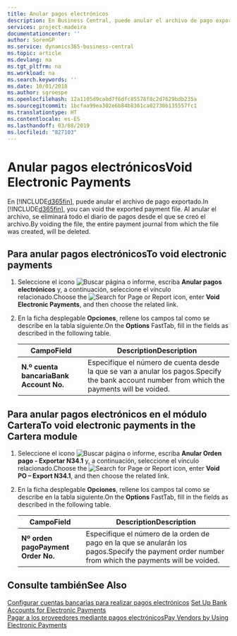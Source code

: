 ```yaml
---
title: Anular pagos electrónicos
description: En Business Central, puede anular el archivo de pago exportado. Al anular el archivo, se eliminará todo el diario de pagos desde el que se creó el archivo.
services: project-madeira
documentationcenter: ''
author: SorenGP
ms.service: dynamics365-business-central
ms.topic: article
ms.devlang: na
ms.tgt_pltfrm: na
ms.workload: na
ms.search.keywords: ''
ms.date: 10/01/2018
ms.author: sgroespe
ms.openlocfilehash: 12a1105d9cabd7f6dfc85578f8c2d7629bdb235a
ms.sourcegitcommit: 1bcfaa99ea302e6b84b8361ca02730b135557fc1
ms.translationtype: HT
ms.contentlocale: es-ES
ms.lasthandoff: 03/08/2019
ms.locfileid: "827103"
---
```

# <a name="void-electronic-payments"></a><span data-ttu-id="9b91f-104">Anular pagos electrónicos</span><span class="sxs-lookup"><span data-stu-id="9b91f-104">Void Electronic Payments</span></span>
<span data-ttu-id="9b91f-105">En [!INCLUDE[d365fin](../../includes/d365fin_md.md)], puede anular el archivo de pago exportado.</span><span class="sxs-lookup"><span data-stu-id="9b91f-105">In [!INCLUDE[d365fin](../../includes/d365fin_md.md)], you can void the exported payment file.</span></span> <span data-ttu-id="9b91f-106">Al anular el archivo, se eliminará todo el diario de pagos desde el que se creó el archivo.</span><span class="sxs-lookup"><span data-stu-id="9b91f-106">By voiding the file, the entire payment journal from which the file was created, will be deleted.</span></span>  

## <a name="to-void-electronic-payments"></a><span data-ttu-id="9b91f-107">Para anular pagos electrónicos</span><span class="sxs-lookup"><span data-stu-id="9b91f-107">To void electronic payments</span></span>  

1.  <span data-ttu-id="9b91f-108">Seleccione el icono ![Buscar página o informe](../../media/ui-search/search_small.png "icono Buscar página o informe"), escriba **Anular pagos electrónicos** y, a continuación, seleccione el vínculo relacionado.</span><span class="sxs-lookup"><span data-stu-id="9b91f-108">Choose the ![Search for Page or Report](../../media/ui-search/search_small.png "Search for Page or Report icon") icon, enter **Void Electronic Payments**, and then choose the related link.</span></span>  
2.  <span data-ttu-id="9b91f-109">En la ficha desplegable **Opciones**, rellene los campos tal como se describe en la tabla siguiente.</span><span class="sxs-lookup"><span data-stu-id="9b91f-109">On the **Options** FastTab, fill in the fields as described in the following table.</span></span>  

    |<span data-ttu-id="9b91f-110">Campo</span><span class="sxs-lookup"><span data-stu-id="9b91f-110">Field</span></span>|<span data-ttu-id="9b91f-111">Description</span><span class="sxs-lookup"><span data-stu-id="9b91f-111">Description</span></span>|  
    |---------------------------------|---------------------------------------|  
    |<span data-ttu-id="9b91f-112">**N.º cuenta bancaria**</span><span class="sxs-lookup"><span data-stu-id="9b91f-112">**Bank Account No.**</span></span>|<span data-ttu-id="9b91f-113">Especifique el número de cuenta desde la que se van a anular los pagos.</span><span class="sxs-lookup"><span data-stu-id="9b91f-113">Specify the bank account number from which the payments will be voided.</span></span>|  

## <a name="to-void-electronic-payments-in-the-cartera-module"></a><span data-ttu-id="9b91f-114">Para anular pagos electrónicos en el módulo Cartera</span><span class="sxs-lookup"><span data-stu-id="9b91f-114">To void electronic payments in the Cartera module</span></span>  

1.  <span data-ttu-id="9b91f-115">Seleccione el icono ![Buscar página o informe](../../media/ui-search/search_small.png "icono Buscar página o informe"), escriba **Anular Orden pago - Exportar N34.1** y, a continuación, seleccione el vínculo relacionado.</span><span class="sxs-lookup"><span data-stu-id="9b91f-115">Choose the ![Search for Page or Report](../../media/ui-search/search_small.png "Search for Page or Report icon") icon, enter **Void PO – Export N34.1**, and then choose the related link.</span></span>  
2.  <span data-ttu-id="9b91f-116">En la ficha desplegable **Opciones**, rellene los campos tal como se describe en la tabla siguiente.</span><span class="sxs-lookup"><span data-stu-id="9b91f-116">On the **Options** FastTab, fill in the fields as described in the following table.</span></span>  

    |<span data-ttu-id="9b91f-117">Campo</span><span class="sxs-lookup"><span data-stu-id="9b91f-117">Field</span></span>|<span data-ttu-id="9b91f-118">Description</span><span class="sxs-lookup"><span data-stu-id="9b91f-118">Description</span></span>|  
    |---------------------------------|---------------------------------------|  
    |<span data-ttu-id="9b91f-119">**Nº orden pago**</span><span class="sxs-lookup"><span data-stu-id="9b91f-119">**Payment Order No.**</span></span>|<span data-ttu-id="9b91f-120">Especifique el número de la orden de pago en la que se anularán los pagos.</span><span class="sxs-lookup"><span data-stu-id="9b91f-120">Specify the payment order number from which the payments will be voided.</span></span>|  

## <a name="see-also"></a><span data-ttu-id="9b91f-121">Consulte también</span><span class="sxs-lookup"><span data-stu-id="9b91f-121">See Also</span></span>  
 <span data-ttu-id="9b91f-122">[Configurar cuentas bancarias para realizar pagos electrónicos](how-to-set-up-bank-accounts-for-electronic-payments.md) </span><span class="sxs-lookup"><span data-stu-id="9b91f-122">[Set Up Bank Accounts for Electronic Payments](how-to-set-up-bank-accounts-for-electronic-payments.md) </span></span>  
 [<span data-ttu-id="9b91f-123">Pagar a los proveedores mediante pagos electrónicos</span><span class="sxs-lookup"><span data-stu-id="9b91f-123">Pay Vendors by Using Electronic Payments</span></span>](how-to-pay-vendors-by-using-electronic-payments.md)

